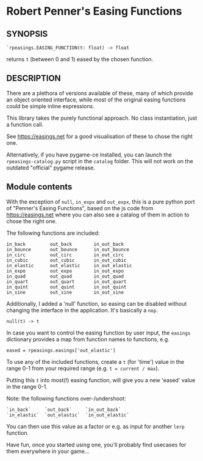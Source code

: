# Robert Penner's Easing Functions

## SYNOPSIS

    `rpeasings.EASING_FUNCTION(t: float) -> float

returns `t` (between 0 and 1) eased by the chosen function.

## DESCRIPTION

There are a plethora of versions available of these, many of which provide an
object oriented interface, while most of the original easing functions could
be simple inline expressions.

This library takes the purely functional approach.  No class instantiation,
just a function call.

See https://easings.net for a good visualisation of these to chose the right
one.

Alternatively, if you have pygame-ce installed, you can launch the
`rpeasings-catalog.py` script in the `catalog` folder.  This will not work on
the outdated "official" pygame release.

## Module contents

With the exception of `null`, `in_expx` and `out_expx`, this is a pure python
port of "Penner's Easing Functions", based on the js code from
https://easings.net where you can also see a catalog of them in action to
chose the right one.

The following functions are included:

    in_back         out_back        in_out_back
    in_bounce       out_bounce      in_out_bounce
    in_circ         out_circ        in_out_circ
    in_cubic        out_cubic       in_out_cubic
    in_elastic      out_elastic     in_out_elastic
    in_expo         out_expo        in_out_expo
    in_quad         out_quad        in_out_quad
    in_quart        out_quart       in_out_quart
    in_quint        out_quint       in_out_quint
    in_sine         out_sine        in_out_sine

Additionally, I added a 'null' function, so easing can be disabled without
changing the interface in the application.  It's basically a `nop`.

    null(t) -> t

In case you want to control the easing function by user input, the `easings`
dictionary provides a map from function names to functions, e.g.

    eased = rpeasings.easings['out_elastic']

To use any of the included functions, create a `t` (for 'time') value in the
range 0-1 from your required range (e.g. `t = current / max`).

Putting this `t` into most(!) easing function, will give you a new 'eased'
value in the range 0-1.

Note: the following functions over-/undershoot:

    `in_back`     `out_back`     `in_out_back`
    `in_elastic`  `out_elastic`  `in_out_elastic`

You can then use this value as a factor or e.g. as input for another `lerp`
function.

Have fun, once you started using one, you'll probably find usecases for them
everywhere in your game...
